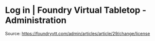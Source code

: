 # Log in | Foundry Virtual Tabletop - Administration

Source: https://foundryvtt.com/admin/articles/article/29/change/license

